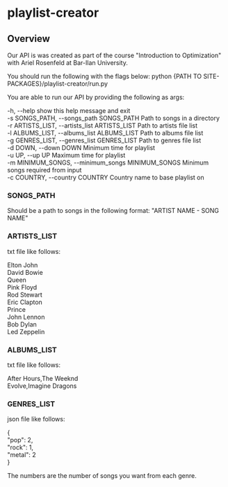 # playlist-creator
## Overview
Our API is was created as part of the course "Introduction to Optimization" with Ariel Rosenfeld at Bar-Ilan University.

You should run the following with the flags below: python  {PATH TO SITE-PACKAGES}/playlist-creator/run.py 

You are able to run our API by providing the following as args:

-h, --help            show this help message and exit \
-s SONGS_PATH, --songs_path SONGS_PATH Path to songs in a directory\
-r ARTISTS_LIST, --artists_list ARTISTS_LIST Path to artists file list \
-l ALBUMS_LIST, --albums_list ALBUMS_LIST Path to albums file list \
-g GENRES_LIST, --genres_list GENRES_LIST Path to genres file list \
-d DOWN, --down DOWN  Minimum time for playlist \
-u UP, --up UP        Maximum time for playlist \
-m MINIMUM_SONGS, --minimum_songs MINIMUM_SONGS Minimum songs required from input\
-c COUNTRY, --country COUNTRY  Country name to base playlist on

### SONGS_PATH
Should be a path to songs in the following format: "ARTIST NAME - SONG NAME"


### ARTISTS_LIST
txt file like follows:

Elton John \
David Bowie \
Queen \
Pink Floyd \
Rod Stewart \
Eric Clapton \
Prince \
John Lennon \
Bob Dylan \
Led Zeppelin

### ALBUMS_LIST
txt file like follows:

After Hours,The Weeknd \
Evolve,Imagine Dragons

### GENRES_LIST
json file like follows:

{ \
	"pop": 2, \
	"rock": 1, \
	"metal": 2 \
}

The numbers are the number of songs you want from each genre. 